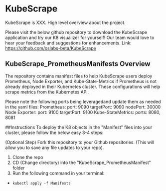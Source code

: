 # KubeScrape 
KubeScrape is XXX. High level overview about the project. 

Please visit the below github repository to download the KubeScrape application and try our K8 visualizer for yourself! Our team would love to hear your feedback and suggestions for enhancements. 
  Link: https://github.com/oslabs-beta/KubeScrape

## KubeScrape_PrometheusManifests Overview
The repository contains manifest files to help KubeScrape users deploy Prometheus, Node Exporter, and Kube-State-Metrics if Prometheus is not already deployed in their Kubernetes cluster. These configurations will help scrape metrics from the Kubernetes API. 

Please note the following ports being leveragedand update them as needed in the yaml files: 
  Prometheus:
    port: 9090 
    targetPort: 9090
    nodePort: 30000
  Node Exporter: 
    port: 9100 
    targetPort: 9100
  Kube-StateMetrics: 
    ports: 8080, 8081
  
##Instructions 
To deploy the K8 objects in the "Manifest" files into your cluster, please follow the below easy 3-4 steps: 

(Optional Step) Fork this repository to your Github repositories. (This will allow you to save any file updates to your repo). 
1. Clone the repo 
2. CD (Change directory) into the "KubeScrape_PrometheusManifest" folder
3. Run the following command in your terminal: 
  - ````kubectl apply -f Manifests```` 
